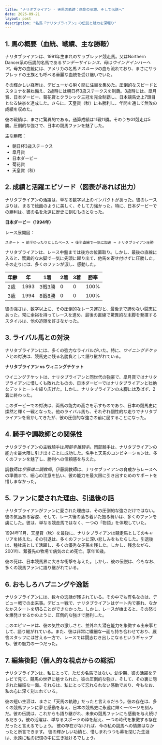 ```yaml
---
title: "ナリタブライアン - 天馬の軌跡：悲劇の英雄、そして伝説へ"
date: 2025-09-21
layout: post
description: "名馬『ナリタブライアン』の伝説と魅力を深堀り"
---
```


## 1. 馬の概要（血統、戦績、主な勝鞍）

ナリタブライアンは、1991年生まれのサラブレッド競走馬。父はNorthern Dancer系の伝説的名馬である*サンデーサイレンス*、母は*ウインドインハーヘア*。母方の血統には、アメリカの名馬*ナスルーラ*の血も流れており、まさにサラブレッドの王族とも呼べる華麗な血統を受け継いでいた。

その輝かしい経歴は、デビューから瞬く間に注目を集めた。圧倒的なスピードとスタミナを兼ね備え、2歳時には朝日杯3歳ステークスを制覇。3歳時には、皐月賞、日本ダービー、菊花賞とクラシック三冠を完全制覇し、日本競馬史上7頭目となる快挙を達成した。さらに、天皇賞（秋）にも勝利し、年間を通して無敗の成績を収めた。

彼の戦績は、まさに驚異的である。通算成績は11戦11勝。そのうちG1競走は5勝。圧倒的な強さで、日本の競馬ファンを魅了した。

主な勝鞍：

* 朝日杯3歳ステークス
* 皐月賞
* 日本ダービー
* 菊花賞
* 天皇賞（秋）


## 2. 成績と活躍エピソード（図表があれば出力）

ナリタブライアンの活躍は、単なる数字以上のインパクトがあった。彼のレースぶりは、まるで絵画のように美しく、そして力強かった。特に、日本ダービーでの勝利は、彼の名を永遠に歴史に刻むものとなった。

**日本ダービー（1994年）**

レース展開図：

```
スタート → 前半ゆったりとしたペース → 後半直線で一気に加速 → ナリタブライアン圧勝
```

ナリタブライアンは、レース中盤までは後方の位置取り。しかし、最後の直線に入ると、驚異的な末脚で一気に先頭に躍り出て、他馬を寄せ付けずに圧勝した。その走りには、多くのファンが涙し、感動した。

| 年齢 | 年 | 1着 | 2着 | 3着 | 勝率 |
|---|---|---|---|---|---|
| 2歳 | 1993 | 3戦3勝 | 0 | 0 | 100% |
| 3歳 | 1994 | 8戦8勝 | 0 | 0 | 100% |


彼の強さは、数字以上に、その圧倒的なレース運びと、最後まで諦めない闘志にあった。常に余裕を持ってレースを進め、最後の直線で驚異的な末脚を発揮するスタイルは、他の追随を許さなかった。


## 3. ライバル馬との対決

ナリタブライアンには、多くの強力なライバルがいた。特に、*ウイニングチケット*との対決は、競馬史に残る名勝負として語り継がれている。

**ナリタブライアン vs ウィニングチケット**

ウイニングチケットは、ナリタブライアンと同世代の強豪で、皐月賞ではナリタブライアンに惜しくも敗れたものの、日本ダービーではナリタブライアンと壮絶なデッドヒートを繰り広げた。しかし、ナリタブライアンの末脚には及ばず、2着に終わった。

このダービーでの対決は、両馬の能力の高さを示すものであり、日本の競馬史に燦然と輝く一戦となった。他のライバル馬も、それぞれ個性的な走りでナリタブライアンを脅かしてきたが、彼の圧倒的な強さの前に屈することになった。


## 4. 騎手や調教師との関係性

ナリタブライアンの主戦騎手は*岡部幸雄騎手*。岡部騎手は、ナリタブライアンの能力を最大限に引き出すことに成功した。名手と天馬のコンビネーションは、多くのファンを魅了し、勝利への信頼感を与えた。

調教師は*伊藤雄二調教師*。伊藤調教師は、ナリタブライアンの育成からレースへの準備まで、細心の注意を払い、彼の能力を最大限に引き出すためのサポートを惜しまなかった。


## 5. ファンに愛された理由、引退後の話

ナリタブライアンがファンに愛された理由は、その圧倒的な強さだけではない。彼の気品ある容姿、そして、レース後の落ち着いた振る舞いは、多くのファンを虜にした。彼は、単なる競走馬ではなく、一つの「物語」を体現していた。

1994年11月、天皇賞（秋）を最後に、ナリタブライアンは競走馬としてのキャリアを終えた。その引退は、多くのファンに深い悲しみをもたらした。引退後は、種牡馬として活躍し、多くの優秀な子孫を残した。しかし、残念ながら、2001年、繋養先の牧場で病気のため死亡。享年10歳。

彼の死は、日本競馬界に大きな衝撃を与えた。しかし、彼の伝説は、今もなお、多くの競馬ファンに語り継がれている。


## 6. おもしろハプニングや逸話

ナリタブライアンには、数々の逸話が残されている。その中でも有名なのは、デビュー戦での出来事。デビュー戦で、ナリタブライアンはゲート内で暴れ、なかなかスタートを切ることができなかった。しかし、レースが始まると、その怒りを爆発させるかのように、圧倒的な強さで勝利した。

このエピソードは、彼の気性の激しさと、並外れた潜在能力を象徴する出来事として、語り継がれている。また、彼は非常に繊細な一面も持ち合わせており、厩舎スタッフには甘える一方で、レースでは闘志むき出しになるというギャップも、彼の魅力の一つだった。


## 7. 編集後記（個人的な視点からの総括）

ナリタブライアンは、私にとって、ただの名馬ではない。幼少期、彼の活躍をテレビで見て、競馬の世界に魅せられた。彼の圧倒的な強さ、そして、その裏に隠された繊細な一面。それらは、私にとって忘れられない感動であり、今もなお、私の心に深く刻まれている。

彼の短い生涯は、まさに「天馬の軌跡」だったと言えるだろう。彼の存在は、多くの競馬ファンに夢と感動を与え、日本の競馬史に永遠に輝く一ページを刻んだ。彼の伝説は、これからも語り継がれ、未来の競馬ファンにも感動を与え続けるだろう。彼の活躍は、単なるスポーツの枠を超え、一つの時代を象徴する存在だったと言えるでしょう。  彼の存在がなければ、今の私の競馬への情熱はなかったと断言できます。  彼の輝かしい功績と、惜しまれつつも幕を閉じた生涯は、永遠に私の記憶の中に生き続けるでしょう。
